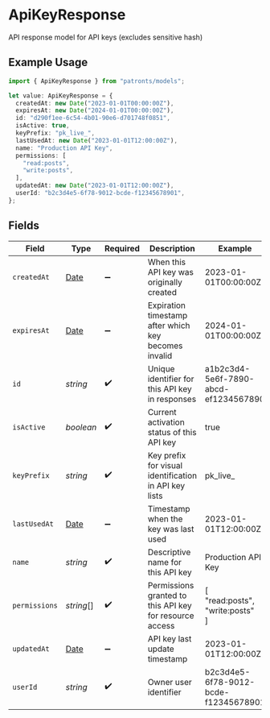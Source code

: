 # ApiKeyResponse

API response model for API keys (excludes sensitive hash)

## Example Usage

```typescript
import { ApiKeyResponse } from "patronts/models";

let value: ApiKeyResponse = {
  createdAt: new Date("2023-01-01T00:00:00Z"),
  expiresAt: new Date("2024-01-01T00:00:00Z"),
  id: "d290f1ee-6c54-4b01-90e6-d701748f0851",
  isActive: true,
  keyPrefix: "pk_live_",
  lastUsedAt: new Date("2023-01-01T12:00:00Z"),
  name: "Production API Key",
  permissions: [
    "read:posts",
    "write:posts",
  ],
  updatedAt: new Date("2023-01-01T12:00:00Z"),
  userId: "b2c3d4e5-6f78-9012-bcde-f12345678901",
};
```

## Fields

| Field                                                                                         | Type                                                                                          | Required                                                                                      | Description                                                                                   | Example                                                                                       |
| --------------------------------------------------------------------------------------------- | --------------------------------------------------------------------------------------------- | --------------------------------------------------------------------------------------------- | --------------------------------------------------------------------------------------------- | --------------------------------------------------------------------------------------------- |
| `createdAt`                                                                                   | [Date](https://developer.mozilla.org/en-US/docs/Web/JavaScript/Reference/Global_Objects/Date) | :heavy_minus_sign:                                                                            | When this API key was originally created                                                      | 2023-01-01T00:00:00Z                                                                          |
| `expiresAt`                                                                                   | [Date](https://developer.mozilla.org/en-US/docs/Web/JavaScript/Reference/Global_Objects/Date) | :heavy_minus_sign:                                                                            | Expiration timestamp after which key becomes invalid                                          | 2024-01-01T00:00:00Z                                                                          |
| `id`                                                                                          | *string*                                                                                      | :heavy_check_mark:                                                                            | Unique identifier for this API key in responses                                               | a1b2c3d4-5e6f-7890-abcd-ef1234567890                                                          |
| `isActive`                                                                                    | *boolean*                                                                                     | :heavy_check_mark:                                                                            | Current activation status of this API key                                                     | true                                                                                          |
| `keyPrefix`                                                                                   | *string*                                                                                      | :heavy_check_mark:                                                                            | Key prefix for visual identification in API key lists                                         | pk_live_                                                                                      |
| `lastUsedAt`                                                                                  | [Date](https://developer.mozilla.org/en-US/docs/Web/JavaScript/Reference/Global_Objects/Date) | :heavy_minus_sign:                                                                            | Timestamp when the key was last used                                                          | 2023-01-01T12:00:00Z                                                                          |
| `name`                                                                                        | *string*                                                                                      | :heavy_check_mark:                                                                            | Descriptive name for this API key                                                             | Production API Key                                                                            |
| `permissions`                                                                                 | *string*[]                                                                                    | :heavy_check_mark:                                                                            | Permissions granted to this API key for resource access                                       | [<br/>"read:posts",<br/>"write:posts"<br/>]                                                   |
| `updatedAt`                                                                                   | [Date](https://developer.mozilla.org/en-US/docs/Web/JavaScript/Reference/Global_Objects/Date) | :heavy_minus_sign:                                                                            | API key last update timestamp                                                                 | 2023-01-01T12:00:00Z                                                                          |
| `userId`                                                                                      | *string*                                                                                      | :heavy_check_mark:                                                                            | Owner user identifier                                                                         | b2c3d4e5-6f78-9012-bcde-f12345678901                                                          |